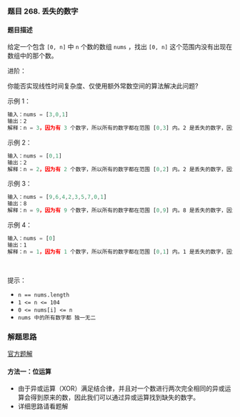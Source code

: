 ### 题目 268. 丢失的数字
#### 题目描述
给定一个包含 `[0, n]` 中 `n` 个数的数组 `nums` ，找出 `[0, n]` 这个范围内没有出现在数组中的那个数。


进阶：

你能否实现线性时间复杂度、仅使用额外常数空间的算法解决此问题?
 

示例 1：

```js
输入：nums = [3,0,1]
输出：2
解释：n = 3，因为有 3 个数字，所以所有的数字都在范围 [0,3] 内。2 是丢失的数字，因为它没有出现在 nums 中。
```
示例 2：

```js
输入：nums = [0,1]
输出：2
解释：n = 2，因为有 2 个数字，所以所有的数字都在范围 [0,2] 内。2 是丢失的数字，因为它没有出现在 nums 中。
```
示例 3：

```js
输入：nums = [9,6,4,2,3,5,7,0,1]
输出：8
解释：n = 9，因为有 9 个数字，所以所有的数字都在范围 [0,9] 内。8 是丢失的数字，因为它没有出现在 nums 中。
```
示例 4：

```js
输入：nums = [0]
输出：1
解释：n = 1，因为有 1 个数字，所以所有的数字都在范围 [0,1] 内。1 是丢失的数字，因为它没有出现在 nums 中。
```
 

提示：

- `n == nums.length`
- `1 <= n <= 104`
- `0 <= nums[i] <= n`
- `nums 中的所有数字都 独一无二`
### 解题思路
[官方题解](https://leetcode-cn.com/problems/missing-number/solution/que-shi-shu-zi-by-leetcode/)
#### 方法一：位运算
- 由于异或运算（XOR）满足结合律，并且对一个数进行两次完全相同的异或运算会得到原来的数，因此我们可以通过异或运算找到缺失的数字。
- 详细思路请看题解